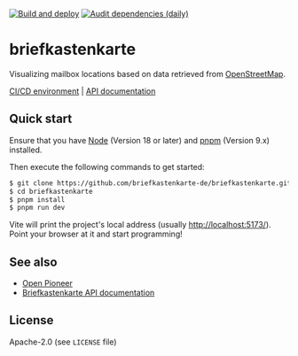[![Build and deploy](https://github.com/briefkastenkarte-de/briefkastenkarte/actions/workflows/test-and-build.yml/badge.svg?branch=main)](https://github.com/briefkastenkarte-de/briefkastenkarte/actions/workflows/test-and-build.yml)
[![Audit dependencies (daily)](https://github.com/briefkastenkarte-de/briefkastenkarte/actions/workflows/audit-dependencies.yml/badge.svg?branch=main)](https://github.com/briefkastenkarte-de/briefkastenkarte/actions/workflows/audit-dependencies.yml)

# briefkastenkarte

Visualizing mailbox locations based on data retrieved from [OpenStreetMap](https://www.openstreetmap.org/).

[CI/CD environment](https://briefkastenkarte-de.github.io/briefkastenkarte/) | [API documentation](https://briefkastenkarte-de.github.io/briefkastenkarte/docs/)

## Quick start

Ensure that you have [Node](https://nodejs.org/en/) (Version 18 or later) and [pnpm](https://pnpm.io/) (Version 9.x) installed.

Then execute the following commands to get started:

```bash
$ git clone https://github.com/briefkastenkarte-de/briefkastenkarte.git   # Clone the repository
$ cd briefkastenkarte
$ pnpm install                                                            # Install dependencies
$ pnpm run dev                                                            # Launch development server
```

Vite will print the project's local address (usually <http://localhost:5173/>).
Point your browser at it and start programming!

## See also

-   [Open Pioneer](https://github.com/open-pioneer/)
-   [Briefkastenkarte API documentation](https://briefkastenkarte-de.github.io/briefkastenkarte/docs/)

## License

Apache-2.0 (see `LICENSE` file)

